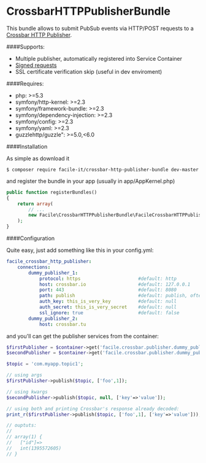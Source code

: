 # CrossbarHTTPPublisherBundle

This bundle allows to submit PubSub events via HTTP/POST requests to a [Crossbar HTTP Publisher](http://crossbar.io/docs/HTTP-Bridge-Services-Publisher/).

####Supports:

* Multiple publisher, automatically registered into Service Container
* [Signed requests](http://crossbar.io/docs/HTTP-Bridge-Services-Publisher/#signed-requests)
* SSL certificate verification skip (useful in dev enviroment)

####Requires:

* php: >=5.3
* symfony/http-kernel: >=2.3
* symfony/framework-bundle: >=2.3
* symfony/dependency-injection: >=2.3
* symfony/config: >=2.3
* symfony/yaml: >=2.3
* guzzlehttp/guzzle": >=5.0,<6.0

####Installation

As simple as download it 

```console
$ composer require facile-it/crossbar-http-publisher-bundle dev-master
```

and register the bundle in your app (usually in app/AppKernel.php)
````php
public function registerBundles()
{
    return array(
        // ...
        new Facile\CrossbarHTTPPublisherBundle\FacileCrossbarHTTPPublisherBundle(),
    );
}
````
####Configuration

Quite easy, just add something like this in your config.yml:

````yaml
facile_crossbar_http_publisher:
    connections:
        dummy_publisher_1:
            protocol: https                     #default: http
            host: crossbar.io                   #default: 127.0.0.1 
            port: 443                           #default: 8080
            path: publish                       #default: publish, often just empty
            auth_key: this_is_very_key          #default: null
            auth_secret: this_is_very_secret    #default: null
            ssl_ignore: true                    #default: false
        dummy_publisher_2:
            host: crossbar.tu
````

and you'll can get the publisher services from the container:

````php
$firstPublisher = $container->get('facile.crossbar.publisher.dummy_publisher_1');
$secondPublisher = $container->get('facile.crossbar.publisher.dummy_publisher_2');

$topic = 'com.myapp.topic1';

// using args
$firstPublisher->publish($topic, ['foo',1]);

// using kwargs
$secondPublisher->publish($topic, null, ['key'=>'value']);

// using both and printing Crossbar's response already decoded:
print_r($firstPublisher->publish($topic, ['foo',1], ['key'=>'value']));

// ouptuts:
//
// array(1) {
//   ["id"]=>
//   int(1395572605)
// }

````